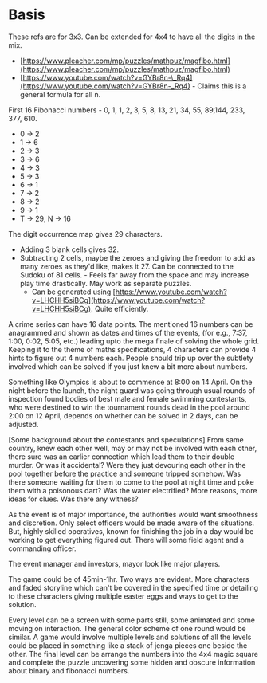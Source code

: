 # Basis

These refs are for 3x3. Can be extended for 4x4 to have all the digits in the mix.

* [https://www.pleacher.com/mp/puzzles/mathpuz/magfibo.html](https://www.pleacher.com/mp/puzzles/mathpuz/magfibo.html)
* [https://www.youtube.com/watch?v=GYBr8n-\_Rq4](https://www.youtube.com/watch?v=GYBr8n-_Rq4) - Claims this is a general formula for all n.

First 16 Fibonacci numbers - 0, 1, 1, 2, 3, 5, 8, 13, 21, 34, 55, 89,144, 233, 377, 610.

* 0 -&gt; 2
* 1 -&gt; 6
* 2 -&gt; 3
* 3 -&gt; 6
* 4 -&gt; 3
* 5 -&gt; 3
* 6 -&gt; 1
* 7 -&gt; 2
* 8 -&gt; 2
* 9 -&gt; 1 
* T -&gt; 29, N -&gt; 16

The digit occurrence map gives 29 characters.

* Adding 3 blank cells gives 32. 
* Subtracting 2 cells, maybe the zeroes and giving the freedom to add as many zeroes as they'd like, makes it 27. Can be connected to the Sudoku of 81 cells. - Feels far away from the space and may increase play time drastically. May work as separate puzzles.  
  * Can be generated using [https://www.youtube.com/watch?v=LHCHH5siBCg](https://www.youtube.com/watch?v=LHCHH5siBCg). Quite efficiently.

A crime series can have 16 data points. The mentioned 16 numbers can be anagrammed and shown as dates and times of the events, \(for e.g., 7:37, 1:00, 0:02, 5:05, etc.\) leading upto the mega finale of solving the whole grid. Keeping it to the theme of maths specifications, 4 characters can provide 4 hints to figure out 4 numbers each. People should trip up over the subtlety involved which can be solved if you just knew a bit more about numbers.

Something like Olympics is about to commence at 8:00 on 14 April. On the night before the launch, the night guard was going through usual rounds of inspection found bodies of best male and female swimming contestants, who were destined to win the tournament rounds dead in the pool around 2:00 on 12 April, depends on whether can be solved in 2 days, can be adjusted.

\[Some background about the contestants and speculations\] From same country, knew each other well, may or may not be involved with each other, there sure was an earlier connection which lead them to their double murder. Or was it accidental? Were they just devouring each other in the pool together before the practice and someone tripped somehow. Was there someone waiting for them to come to the pool at night time and poke them with a poisonous dart? Was the water electrified? More reasons, more ideas for clues. Was there any witness?

As the event is of major importance, the authorities would want smoothness and discretion. Only select officers would be made aware of the situations. But, highly skilled operatives, known for finishing the job in a day would be working to get everything figured out. There will some field agent and a commanding officer.

The event manager and investors, mayor look like major players.

The game could be of 45min-1hr. Two ways are evident. More characters and faded storyline which can't be covered in the specified time or detailing to these characters giving multiple easter eggs and ways to get to the solution.

Every level can be a screen with some parts still, some animated and some moving on interaction. The general color scheme of one round would be similar. A game would involve multiple levels and solutions of all the levels could be placed in something like a stack of jenga pieces one beside the other. The final level can be arrange the numbers into the 4x4 magic square and complete the puzzle uncovering some hidden and obscure information about binary and fibonacci numbers.

